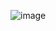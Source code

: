 ![image](https://user-images.githubusercontent.com/102294177/206301355-66639294-6044-4025-be72-71cc23d681ae.png)
